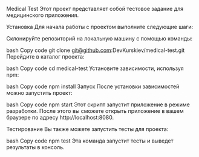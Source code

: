 Medical Test
Этот проект представляет собой тестовое задание для медицинского приложения.

Установка
Для начала работы с проектом выполните следующие шаги:

Склонируйте репозиторий на локальную машину с помощью команды:

bash
Copy code
git clone git@github.com:DevKurskiev/medical-test.git
Перейдите в каталог проекта:

bash
Copy code
cd medical-test
Установите зависимости, используя npm:

bash
Copy code
npm install
Запуск
После установки зависимостей можно запустить проект:

bash
Copy code
npm start
Этот скрипт запустит приложение в режиме разработки. После этого вы сможете открыть приложение в вашем браузере по адресу http://localhost:8080.

Тестирование
Вы также можете запустить тесты для проекта:

bash
Copy code
npm test
Эта команда запустит тесты и выведет результаты в консоль.
